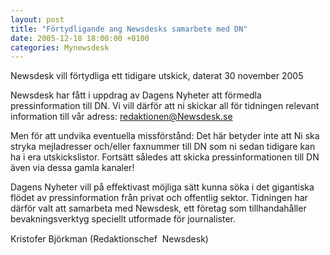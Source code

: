 ```yaml
---
layout: post
title: "Förtydligande ang Newsdesks samarbete med DN"
date: 2005-12-18 18:00:00 +0100
categories: Mynewsdesk
---
```

 Newsdesk vill förtydliga ett tidigare utskick, daterat 30 november 2005   

Newsdesk har fått i uppdrag av Dagens Nyheter att förmedla pressinformation till DN. Vi vill därför att ni skickar all för tidningen relevant information till vår adress: redaktionen@Newsdesk.se 

Men för att undvika eventuella missförstånd: Det här betyder inte att Ni ska stryka mejladresser och/eller faxnummer till DN som ni sedan tidigare kan ha i era utskickslistor. Fortsätt således att skicka pressinformationen till DN även via dessa gamla kanaler! 

Dagens Nyheter vill på effektivast möjliga sätt kunna söka i det gigantiska flödet av pressinformation från privat och offentlig sektor. Tidningen har därför valt att samarbeta med Newsdesk, ett företag som tillhandahåller bevakningsverktyg speciellt utformade för journalister.   

Kristofer Björkman 
(Redaktionschef  Newsdesk)

